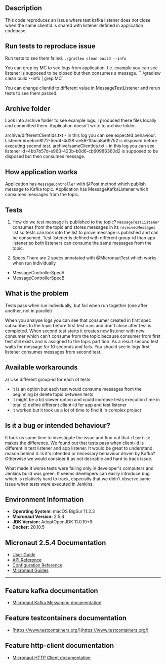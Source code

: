 ## Description
This code reproduces an issue where test kafka listener does not close
when the same clientId is shared with listener defined in application codebase.

## Run tests to reproduce issue
Run tests to see them failed.
`./gradlew clean build --info`

You can grep by MC to see logs from application.
I.e. example you can see listener is supposed to be closed but then consumes a message.
``./gradlew clean build --info | grep MC`

You can change clientId to different value in MessageTestListener and rerun tests to see them passed.

## Archive folder
Look into archive folder to see example logs. I produced these files locally and committed them.
Application doesn't write to archive folder.

archive/differentClientIds.txt - in this log you can see expected behaviour. Listener id=ebce8f72-5ed4-4d28-ae56-10aaa8a09752 is disposed before executing second test.
archive/sameClientIds.txt - in this log you can see listener id=4bb7b57d-e963-423b-b0d6-cb60986360d2 is supposed to be disposed but then consumes message.

## How application works
Application has `MessageController` with @Post method which publish message to Kafka topic.
Application has MessageKafkaListener which consumes messages from the topic.

## Tests
1. How do we test message is published to the topic?
`MessageTestListener` consumes from the topic and stores messages in its `receivedMessages` list so tests can look into the list to prove message is published and can be consumed.
Test listener is defined with different group-id than app listener so both listeners can consume the same messages from the topic.

2. Specs
There are 2 specs annotated with @MicronautTest which works when run individually
- MessageControllerSpecA
- MessageControllerSpecB

## What is the problem
Tests pass when run individually, but fail when run together (one after another, not in parallel)

When you analyse logs you can see that consumer created in first spec subscribes to the topic before first test runs and don't close after test is completed.
When second test starts it creates new listener with new consumer which can't consume from the topic because consumer from first test still exists and is assigned to the topic partition.
As a result second test waits for message for 10 seconds and fails.
You should see in logs first listener consumes messages from second test.

## Available workarounds
a) Use different group-id for each of tests
 - it is an option but each test would consume messages from the beginning
b) delete topic between tests
 - it might be a bit slower option and could increase tests execution time in total
c) define different client-id for app and test listener
 - it worked but it took us a lot of time to find it in complex project

## Is it a bug or intended behaviour?
It took us some time to investigate the issue and find out that `client-id` makes the difference.
We found out that tests pass when client-id is different in test listener and app listener.
It would be great to understand reason behind it.
Is it's intended or necessary behaviour driven by Kafka?
Otherwise we would consider it as not desirable and hard to track issue.

What made it worse tests were failing only in developer's computers and Jenkins build was green.
It seems developers can easily introduce bug which is relatively hard to track,
 especially that we didn't observe same issue when tests were executed in Jenkins.

## Environment Information

- **Operating System**: macOS BigSur 11.2.3
- **Micronaut Version:** 2.5.4
- **JDK Version:** AdoptOpenJDK 11.0.10+9
- **Docker:** 20.10.5

## Micronaut 2.5.4 Documentation

- [User Guide](https://docs.micronaut.io/2.5.4/guide/index.html)
- [API Reference](https://docs.micronaut.io/2.5.4/api/index.html)
- [Configuration Reference](https://docs.micronaut.io/2.5.4/guide/configurationreference.html)
- [Micronaut Guides](https://guides.micronaut.io/index.html)
---

## Feature kafka documentation

- [Micronaut Kafka Messaging documentation](https://micronaut-projects.github.io/micronaut-kafka/latest/guide/index.html)

## Feature testcontainers documentation

- [https://www.testcontainers.org/](https://www.testcontainers.org/)

## Feature http-client documentation

- [Micronaut HTTP Client documentation](https://docs.micronaut.io/latest/guide/index.html#httpClient)

